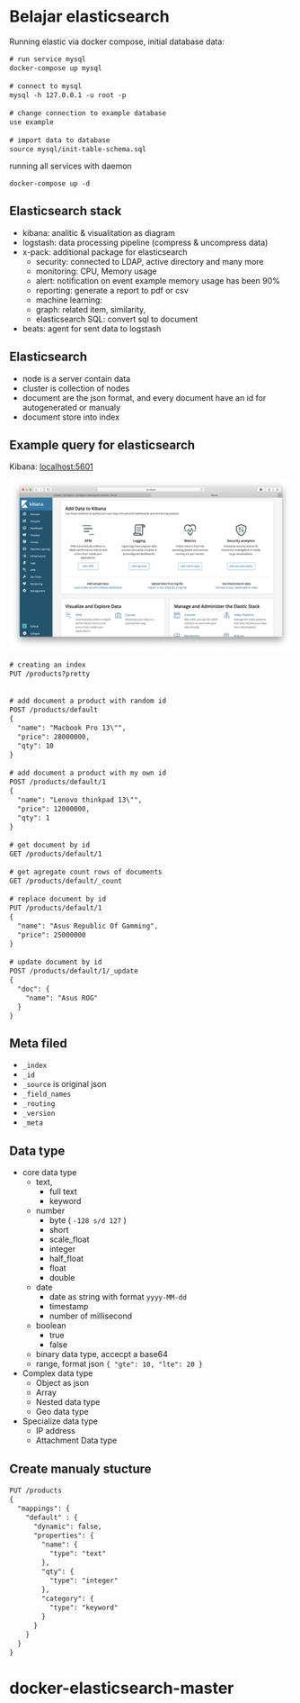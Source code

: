 # Belajar elasticsearch

Running elastic via docker compose, initial database data:

```docker
# run service mysql
docker-compose up mysql

# connect to mysql
mysql -h 127.0.0.1 -u root -p

# change connection to example database
use example

# import data to database
source mysql/init-table-schema.sql
```

running all services with daemon

```docker
docker-compose up -d
```

## Elasticsearch stack

- kibana: analitic & visualitation as diagram
- logstash: data processing pipeline (compress & uncompress data)
- x-pack: additional package for elasticsearch
    - security: connected to LDAP, active directory and many more
    - monitoring: CPU, Memory usage
    - alert: notification on event example memory usage has been 90%
    - reporting: generate a report to pdf or csv
    - machine learning: 
    - graph: related item, similarity, 
    - elasticsearch SQL: convert sql to document
- beats: agent for sent data to logstash

## Elasticsearch

- node is a server contain data
- cluster is collection of nodes
- document are the json format, and every document have an id for autogenerated or manualy
- document store into index

## Example query for elasticsearch

Kibana: [localhost:5601](http://localhost:5601)

![kibana scree](/docs/images/kibana.png)

```http request
# creating an index
PUT /products?pretty


# add document a product with random id
POST /products/default
{
  "name": "Macbook Pro 13\"",
  "price": 28000000,
  "qty": 10
}

# add document a product with my own id
POST /products/default/1
{
  "name": "Lenovo thinkpad 13\"",
  "price": 12000000,
  "qty": 1
}

# get document by id
GET /products/default/1

# get agregate count rows of documents
GET /products/default/_count

# replace document by id
PUT /products/default/1
{
  "name": "Asus Republic Of Gamming",
  "price": 25000000
}

# update document by id
POST /products/default/1/_update
{
  "doc": {
    "name": "Asus ROG"
  }
}
```

## Meta filed

- `_index`
- `_id`
- `_source` is original json
- `_field_names`
- `_routing`
- `_version`
- `_meta`

## Data type

- core data type
    - text,
        - full text
        - keyword
    - number
        - byte ( `-128 s/d 127` )
        - short
        - scale_float
        - integer
        - half_float
        - float
        - double
    - date
        - date as string with format `yyyy-MM-dd`
        - timestamp
        - number of millisecond
    - boolean
        - true
        - false
    - binary data type, accecpt a base64
    - range, format json `{ "gte": 10, "lte": 20 }`
- Complex data type
    - Object as json
    - Array
    - Nested data type
    - Geo data type
- Specialize data type
    - IP address
    - Attachment Data type

## Create manualy stucture

```http request
PUT /products
{
  "mappings": {
    "default" : {
      "dynamic": false,
      "properties": {
        "name": {
          "type": "text"
        },
        "qty": {
          "type": "integer"
        },
        "category": {
          "type": "keyword"
        }
      }
    }
  }
}
```

# docker-elasticsearch-master
